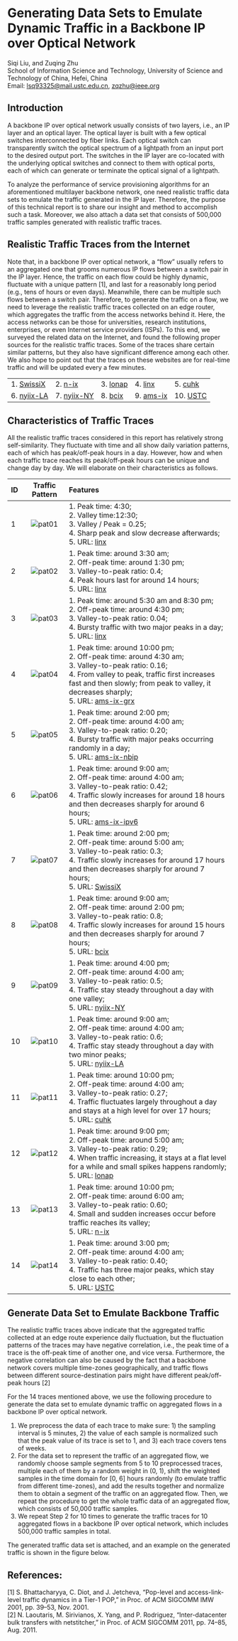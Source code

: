 
# Generating Data Sets to Emulate Dynamic Traffic in a Backbone IP over Optical Network
Siqi Liu, and Zuqing Zhu<br>
School of Information Science and Technology, 
University of Science and Technology of China, Hefei, China<br>
Email: lsq93325@mail.ustc.edu.cn, zqzhu@ieee.org
## Introduction
A backbone IP over optical network usually consists of two layers, i.e., an IP layer and an optical layer. The optical layer is built with a few optical switches interconnected by fiber links. Each optical switch can transparently switch the optical spectrum of a lightpath from an input port to the desired output port. The switches in the IP layer are co-located with the underlying optical switches and connect to them with optical ports, each of which can generate or terminate the optical signal of a lightpath.

To analyze the performance of service provisioning algorithms for an aforementioned multilayer backbone network, one need realistic traffic data sets to emulate the traffic generated in the IP layer. Therefore, the purpose of this technical report is to share our insight and method to accomplish such a task. Moreover, we also attach a data set that consists of 500,000 traffic samples generated with realistic traffic traces.

## Realistic Traffic Traces from the Internet
Note that, in a backbone IP over optical network, a “flow” usually refers to an aggregated one that grooms numerous IP flows between a switch pair in the IP layer. Hence, the traffic on each flow could be highly dynamic, fluctuate with a unique pattern \[1\], and last for a reasonably long period (e.g., tens of hours or even days). Meanwhile, there can be multiple such flows between a switch pair. Therefore, to generate the traffic on a flow, we need to leverage the realistic traffic traces collected on an edge router, which aggregates the traffic from the access networks behind it. Here, the access networks can be those for universities, research institutions, enterprises, or even Internet service providers (ISPs). To this end, we surveyed the related data on the Internet, and found the following proper sources for the realistic traffic traces. Some of the traces share certain similar patterns, but they also have significant difference among each other. We also hope to point out that the traces on these websites are for real-time traffic and will be updated every a few minutes.


|          |                  |          |          |          |
| :--------| :--------------- | :--------| :--------| :--------|
| 1. [SwissiX] | 2. [n-ix] | 3. [lonap]|4. [linx]|5. [cuhk] |
|6. [nyiix-LA] | 7. [nyiix-NY]| 8. [bcix]|9. [ams-ix]|10. [USTC] |


## Characteristics of Traffic Traces
All the realistic traffic traces considered in this report has relatively strong self-similarity. They fluctuate with time and all show daily variation patterns, each of which has peak/off-peak hours in a day. However, how and when each traffic trace reaches its peak/off-peak hours can be unique and change day by day. We will elaborate on their characteristics as follows.


| ID  |  Traffic Pattern | Features |
| :--------| :---------------: | :--------|
|1| ![pat01](https://github.com/lsq93325/Traffic-creation/raw/master/image/pattern-01.JPG)|1. Peak time: 4:30; <br> 2. Valley time:12:30; <br> 3. Valley / Peak = 0.25; <br> 4. Sharp peak and slow decrease afterwards;<br> 5. URL: [linx]|
|2|![pat02](https://github.com/lsq93325/Traffic-creation/raw/master/image/pattern-02.JPG)|1. Peak time: around 3:30 am; <br> 2. Off-peak time: around 1:30 pm; <br> 3. Valley-to-peak ratio: 0.4;<br> 4. Peak hours last for around 14 hours; <br> 5. URL: [linx]|
|3|![pat03](https://github.com/lsq93325/Traffic-creation/raw/master/image/pattern-03.JPG)|1. Peak time: around 5:30 am and 8:30 pm;<br> 2. Off-peak time: around 4:30 pm; <br> 3. Valley-to-peak ratio: 0.04;<br> 4. Bursty traffic with two major peaks in a day;<br> 5. URL: [linx]|
|4|![pat04](https://github.com/lsq93325/Traffic-creation/raw/master/image/pattern-04.JPG)|1. Peak time: around 10:00 pm;<br> 2. Off-peak time: around 4:30 am; <br> 3. Valley-to-peak ratio: 0.16;<br> 4. From valley to peak, traffic first increases fast and then slowly; from peak to valley, it decreases sharply;<br> 5. URL: [ams-ix-grx]|
|5|![pat05](https://github.com/lsq93325/Traffic-creation/raw/master/image/pattern-05.JPG)|1. Peak time: around 2:00 pm; <br>2. Off-peak time: around 4:00 am; <br> 3. Valley-to-peak ratio: 0.20;<br> 4. Bursty traffic with major peaks occurring randomly in a day;<br> 5. URL: [ams-ix-nbip]|
|6|![pat06](https://github.com/lsq93325/Traffic-creation/raw/master/image/pattern-06.JPG)|1. Peak time: around 9:00 am;<br>2. Off-peak time: around 4:00 am; <br> 3. Valley-to-peak ratio: 0.42;<br> 4. Traffic slowly increases for around 18 hours and then decreases sharply for around 6 hours;<br> 5. URL: [ams-ix-ipv6]|
|7|![pat07](https://github.com/lsq93325/Traffic-creation/raw/master/image/pattern-07.JPG)|1. Peak time: around 2:00 pm;<br>  2. Off-peak time: around 5:00 am; <br> 3. Valley-to-peak ratio: 0.3;<br> 4. Traffic slowly increases for around 17 hours and then decreases sharply for around 7 hours; <br> 5. URL: [SwissiX]|
|8|![pat08](https://github.com/lsq93325/Traffic-creation/raw/master/image/pattern-08.JPG)|1. Peak time: around 9:00 am; <br> 2. Off-peak time: around 2:00 pm; <br> 3. Valley-to-peak ratio: 0.8; <br> 4. Traffic slowly increases for around 15 hours and then decreases sharply for around 7 hours;<br> 5. URL: [bcix]|
|9|![pat09](https://github.com/lsq93325/Traffic-creation/raw/master/image/pattern-09.JPG)|1. Peak time: around 4:00 pm; <br> 2. Off-peak time: around 4:00 am; <br> 3. Valley-to-peak ratio: 0.5; <br> 4. Traffic stay steady throughout a day with one valley;<br> 5. URL: [nyiix-NY]|
|10|![pat10](https://github.com/lsq93325/Traffic-creation/raw/master/image/pattern-10.JPG)|1. Peak time: around 9:00 am; <br> 2. Off-peak time: around 4:00 am; <br> 3. Valley-to-peak ratio: 0.6; <br> 4. Traffic stay steady throughout a day with two minor peaks;<br> 5. URL: [nyiix-LA]|
|11|![pat11](https://github.com/lsq93325/Traffic-creation/raw/master/image/pattern-11.JPG)|1. Peak time: around 10:00 pm; <br> 2. Off-peak time: around 4:00 am; <br> 3. Valley-to-peak ratio: 0.27; <br> 4. Traffic fluctuates largely throughout a day and stays at a high level for over 17 hours;<br> 5. URL: [cuhk]|
|12|![pat12](https://github.com/lsq93325/Traffic-creation/raw/master/image/pattern-12.JPG)|1. Peak time: around 9:00 pm; <br> 2. Off-peak time: around 5:00 am; <br> 3. Valley-to-peak ratio: 0.29; <br> 4. When traffic increasing, it stays at a flat level for a while and small spikes happens randomly; <br> 5. URL: [lonap]|
|13|![pat13](https://github.com/lsq93325/Traffic-creation/raw/master/image/pattern-13.JPG)|1. Peak time: around 10:00 pm; <br> 2. Off-peak time: around 6:00 am; <br> 3. Valley-to-peak ratio: 0.60; <br> 4. Small and sudden increases occur before traffic reaches its valley;<br> 5. URL: [n-ix]|
|14|![pat14](https://github.com/lsq93325/Traffic-creation/raw/master/image/pattern-14.JPG)|1. Peak time: around 3:00 pm; <br> 2. Off-peak time: around 4:00 am; <br> 3. Valley-to-peak ratio: 0.40; <br> 4. Traffic has three major peaks, which stay close to each other;<br> 5. URL: [USTC]|

## Generate Data Set to Emulate Backbone Traffic
The realistic traffic traces above indicate that the aggregated traffic collected at an edge route experience daily fluctuation, but the fluctuation patterns of the traces may have negative correlation, i.e., the peak time of a trace is the off-peak time of another one, and vice versa. Furthermore, the negative correlation can also be caused by the fact that a backbone network covers multiple time-zones geographically, and traffic flows between different source-destination pairs might have different peak/off-peak hours \[2\]

For the 14 traces mentioned above, we use the following procedure to generate the data set to emulate dynamic traffic on aggregated flows in a backbone IP over optical network.

1.	We preprocess the data of each trace to make sure: 1) the sampling interval is 5 minutes, 2) the value of each sample is normalized such that the peak value of its trace is set to 1, and 3) each trace covers tens of weeks.
2.	For the data set to represent the traffic of an aggregated flow, we randomly choose sample segments from 5 to 10 preprocessed traces, multiple each of them by a random weight in (0, 1), shift the weighted samples in the time domain for \[0, 6\] hours randomly (to emulate traffic from different time-zones), and add the results together and normalize them to obtain a segment of the traffic on an aggregated flow. Then, we repeat the procedure to get the whole traffic data of an aggregated flow, which consists of 50,000 traffic samples.
3.	We repeat Step 2 for 10 times to generate the traffic traces for 10 aggregated flows in a backbone IP over optical network, which includes 500,000 traffic samples in total.

The generated traffic data set is attached, and an example on the generated traffic is shown in the figure below.

## References:

\[1\] S. Bhattacharyya, C. Diot, and J. Jetcheva, “Pop-level and access-link-level traffic dynamics in a Tier-1 POP,” in Proc. of ACM SIGCOMM IMW 2001, pp. 39–53, Nov. 2001.<br>
\[2\] N. Laoutaris, M. Sirivianos, X. Yang, and P. Rodriguez, “Inter-datacenter bulk transfers with netstitcher,” in Proc. of ACM SIGCOMM 2011, pp. 74–85, Aug. 2011.




[SwissiX]: https://www.swissix.ch/infrastructure/traffic
[n-ix]: http://www.n-ix.net/tools/verkehrstatistik/verkehrstatistik-traffic/
[lonap]: https://www.lonap.net/mrtg/lonap-total.html
[linx]: https://portal.linx.net/stats/lans
[cuhk]: http://www.cuhk.edu.hk/hkix/stat/aggt/hkix-aggregate.html
[nyiix-LA]: https://www.nyiix.net/LA-mrtg/sum.html
[nyiix-NY]: https://www.nyiix.net/mrtg/sum.html
[bcix]: https://www.bcix.de/bcix/traffic/
[ams-ix]: https://stats.ams-ix.net/index.html
[ams-ix-grx]: https://stats.ams-ix.net/grx.html
[ams-ix-nbip]: https://stats.ams-ix.net/nbip.html
[ams-ix-ipv6]: https://stats.ams-ix.net/sflow/index.html
[USTC]: http://202.38.64.40/cgi-bin/mrtg-rrd-1000g.cgi/
[Paper]: https://dl.acm.org/citation.cfm?id=505209
[1]: https://dl.acm.org/citation.cfm?id=2018446
